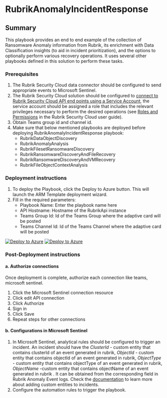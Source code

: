 # RubrikAnomalyIncidentResponse

## Summary

This playbook provides an end to end example of the collection of Ransomware Anomaly information from Rubrik, its enrichment with Data Classification insights (to aid in incident prioritization), and the options to optionally perform various recovery operations. It uses several other playbooks defined in this solution to perform these tasks.

### Prerequisites

1. The Rubrik Security Cloud data connector should be configured to send appropriate events to Microsoft Sentinel.
2. The Rubrik Security Cloud solution should be configured to [connect to Rubrik Security Cloud API end points using a Service Account](https://docs.rubrik.com/en-us/saas/saas/polaris_api_access_with_service_accounts.html), the service account should be assigned a role that includes the relevant privileges necessary to perform the desired operations (see [Roles and Permissions](https://docs.rubrik.com/en-us/saas/saas/common/roles_and_permissions.html) in the Rubrik Security Cloud user guide).
3. Obtain Teams group id and channel id.
4. Make sure that below mentioned playbooks are deployed before deploying RubrikAnomalyIncidentResponse playbook:
    * RubrikDataObjectDiscovery
    * RubrikAnomalyAnalysis
    * RubrikFilesetRansomwareDiscovery
    * RubrikRansomwareDiscoveryAndFileRecovery
    * RubrikRansomwareDiscoveryAndVMRecovery
    * RubrikFileObjectContextAnalysis

### Deployment instructions

1. To deploy the Playbook, click the Deploy to Azure button. This will launch the ARM Template deployment wizard.
2. Fill in the required parameters:
    * Playbook Name: Enter the playbook name here
    * API Hostname: Hostname of the RubrikApi instance
    * Teams Group Id: Id of the Teams Group where the adaptive card will be posted
    * Teams Channel Id: Id of the Teams Channel where the adaptive card will be posted

[![Deploy to Azure](https://aka.ms/deploytoazurebutton)](https://portal.azure.com/#create/Microsoft.Template/uri/https%3A%2F%2Fraw.githubusercontent.com%2FAzure%2FAzure-Sentinel%2Fmaster%2FSolutions%2FRubrikSecurityCloud%2FPlaybooks%2FRubrikAnomalyIncidentResponse%2Fazuredeploy.json) [![Deploy to Azure](https://aka.ms/deploytoazuregovbutton)](https://portal.azure.us/#create/Microsoft.Template/uri/https%3A%2F%2Fraw.githubusercontent.com%2FAzure%2FAzure-Sentinel%2Fmaster%2FSolutions%2FRubrikSecurityCloud%2FPlaybooks%2FRubrikAnomalyIncidentResponse%2Fazuredeploy.json)

### Post-Deployment instructions

#### a. Authorize connections

Once deployment is complete, authorize each connection like teams, microsoft sentinel.

1. Click the Microsoft Sentinel connection resource
2. Click edit API connection
3. Click Authorize
4. Sign in
5. Click Save
6. Repeat steps for other connections

#### b. Configurations in Microsoft Sentinel

1. In Microsoft Sentinel, analytical rules should be configured to trigger an incident. An incident should have the *ClusterId* - custom entity that contains clusterId of an event generated in rubrik, *ObjectId* - custom entity that contains objectId of an event generated in rubrik, *ObjectType* - custom entity that contains objectType of an event generated in rubrik, *ObjectName* -custom entity that contains objectName of an event generated in rubrik . It can be obtained from the corresponding field in Rubrik Anomaly Event logs. Check the [documentation](https://docs.microsoft.com/azure/sentinel/surface-custom-details-in-alerts) to learn more about adding custom entities to incidents.
2. Configure the automation rules to trigger the playbook.
